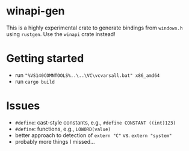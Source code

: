 # winapi-gen

This is a highly experimental crate to generate bindings from `windows.h` using `rustgen`. Use the `winapi` crate instead!

# Getting started

- run `"%VS140COMNTOOLS%..\..\VC\vcvarsall.bat" x86_amd64`
- run `cargo build`

# Issues

- `#define`: cast-style constants, e.g., `#define CONSTANT ((int)123)`
- `#define`: functions, e.g., `LOWORD(value)`
- better approach to detection of `extern "C"` vs. `extern "system"`
- probably more things I missed...
